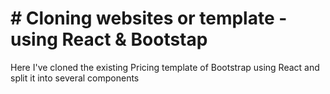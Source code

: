 # # Cloning websites or template - using React & Bootstap 
Here I've cloned the existing Pricing template of Bootstrap using React and split it into several components
